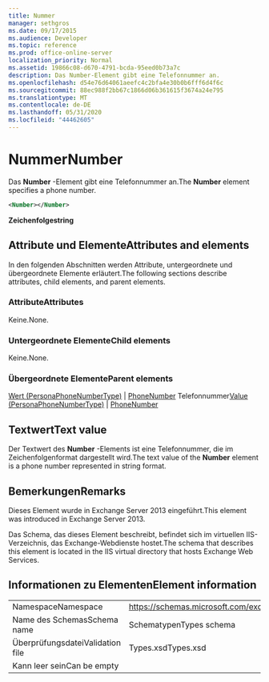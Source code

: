 ```yaml
---
title: Nummer
manager: sethgros
ms.date: 09/17/2015
ms.audience: Developer
ms.topic: reference
ms.prod: office-online-server
localization_priority: Normal
ms.assetid: 19866c08-d670-4791-bcda-95eed0b73a7c
description: Das Number-Element gibt eine Telefonnummer an.
ms.openlocfilehash: d54e76d64061aeefc4c2bfa4e30b0b6fff6d4f6c
ms.sourcegitcommit: 88ec988f2bb67c1866d06b361615f3674a24e795
ms.translationtype: MT
ms.contentlocale: de-DE
ms.lasthandoff: 05/31/2020
ms.locfileid: "44462605"
---
```

# <a name="number"></a><span data-ttu-id="259ef-103">Nummer</span><span class="sxs-lookup"><span data-stu-id="259ef-103">Number</span></span>

<span data-ttu-id="259ef-104">Das **Number** -Element gibt eine Telefonnummer an.</span><span class="sxs-lookup"><span data-stu-id="259ef-104">The **Number** element specifies a phone number.</span></span> 
  
```XML
<Number></Number>
```

 <span data-ttu-id="259ef-105">**Zeichenfolge**</span><span class="sxs-lookup"><span data-stu-id="259ef-105">**string**</span></span>
## <a name="attributes-and-elements"></a><span data-ttu-id="259ef-106">Attribute und Elemente</span><span class="sxs-lookup"><span data-stu-id="259ef-106">Attributes and elements</span></span>

<span data-ttu-id="259ef-107">In den folgenden Abschnitten werden Attribute, untergeordnete und übergeordnete Elemente erläutert.</span><span class="sxs-lookup"><span data-stu-id="259ef-107">The following sections describe attributes, child elements, and parent elements.</span></span>
  
### <a name="attributes"></a><span data-ttu-id="259ef-108">Attribute</span><span class="sxs-lookup"><span data-stu-id="259ef-108">Attributes</span></span>

<span data-ttu-id="259ef-109">Keine.</span><span class="sxs-lookup"><span data-stu-id="259ef-109">None.</span></span>
  
### <a name="child-elements"></a><span data-ttu-id="259ef-110">Untergeordnete Elemente</span><span class="sxs-lookup"><span data-stu-id="259ef-110">Child elements</span></span>

<span data-ttu-id="259ef-111">Keine.</span><span class="sxs-lookup"><span data-stu-id="259ef-111">None.</span></span>
  
### <a name="parent-elements"></a><span data-ttu-id="259ef-112">Übergeordnete Elemente</span><span class="sxs-lookup"><span data-stu-id="259ef-112">Parent elements</span></span>

<span data-ttu-id="259ef-113">[Wert (PersonaPhoneNumberType)](value-personaphonenumbertype.md)  |  [PhoneNumber](phonenumber.md) Telefonnummer</span><span class="sxs-lookup"><span data-stu-id="259ef-113">[Value (PersonaPhoneNumberType)](value-personaphonenumbertype.md) | [PhoneNumber](phonenumber.md)</span></span>
  
## <a name="text-value"></a><span data-ttu-id="259ef-114">Textwert</span><span class="sxs-lookup"><span data-stu-id="259ef-114">Text value</span></span>

<span data-ttu-id="259ef-115">Der Textwert des **Number** -Elements ist eine Telefonnummer, die im Zeichenfolgenformat dargestellt wird.</span><span class="sxs-lookup"><span data-stu-id="259ef-115">The text value of the **Number** element is a phone number represented in string format.</span></span> 
  
## <a name="remarks"></a><span data-ttu-id="259ef-116">Bemerkungen</span><span class="sxs-lookup"><span data-stu-id="259ef-116">Remarks</span></span>

<span data-ttu-id="259ef-117">Dieses Element wurde in Exchange Server 2013 eingeführt.</span><span class="sxs-lookup"><span data-stu-id="259ef-117">This element was introduced in Exchange Server 2013.</span></span>
  
<span data-ttu-id="259ef-118">Das Schema, das dieses Element beschreibt, befindet sich im virtuellen IIS-Verzeichnis, das Exchange-Webdienste hostet.</span><span class="sxs-lookup"><span data-stu-id="259ef-118">The schema that describes this element is located in the IIS virtual directory that hosts Exchange Web Services.</span></span>
  
## <a name="element-information"></a><span data-ttu-id="259ef-119">Informationen zu Elementen</span><span class="sxs-lookup"><span data-stu-id="259ef-119">Element information</span></span>

|||
|:-----|:-----|
|<span data-ttu-id="259ef-120">Namespace</span><span class="sxs-lookup"><span data-stu-id="259ef-120">Namespace</span></span>  <br/> |https://schemas.microsoft.com/exchange/services/2006/types  <br/> |
|<span data-ttu-id="259ef-121">Name des Schemas</span><span class="sxs-lookup"><span data-stu-id="259ef-121">Schema name</span></span>  <br/> |<span data-ttu-id="259ef-122">Schematypen</span><span class="sxs-lookup"><span data-stu-id="259ef-122">Types schema</span></span>  <br/> |
|<span data-ttu-id="259ef-123">Überprüfungsdatei</span><span class="sxs-lookup"><span data-stu-id="259ef-123">Validation file</span></span>  <br/> |<span data-ttu-id="259ef-124">Types.xsd</span><span class="sxs-lookup"><span data-stu-id="259ef-124">Types.xsd</span></span>  <br/> |
|<span data-ttu-id="259ef-125">Kann leer sein</span><span class="sxs-lookup"><span data-stu-id="259ef-125">Can be empty</span></span>  <br/> ||
   

